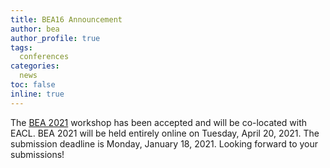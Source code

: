 ```yaml
---
title: BEA16 Announcement
author: bea
author_profile: true
tags:
  conferences
categories:
  news
toc: false
inline: true
---
```


The [BEA 2021](/bea/2021) workshop has been accepted and will be co-located with EACL. BEA 2021 will be held entirely online on Tuesday, April 20, 2021. The submission deadline is Monday, January 18, 2021. Looking forward to your submissions!

